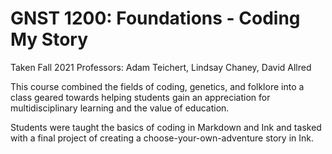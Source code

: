 # GNST 1200: Foundations - Coding My Story
Taken Fall 2021
Professors: Adam Teichert, Lindsay Chaney, David Allred

This course combined the fields of coding, genetics, and folklore into a class geared towards helping students gain an appreciation for multidisciplinary learning and the value of education. 

Students were taught the basics of coding in Markdown and Ink and tasked with a final project of creating a choose-your-own-adventure story in Ink.
